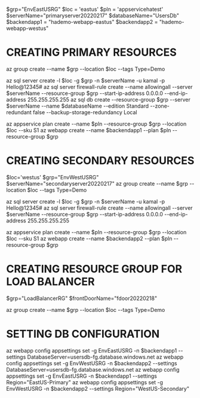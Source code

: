 $grp="EnvEastUSRG"
$loc = 'eastus'
$pln = 'appservicehatest'
$serverName="primaryserver20220217"
$databaseName="UsersDb"
$backendapp1 = "hademo-webapp-eastus"
$backendapp2 = "hademo-webapp-westus"

# CREATING PRIMARY RESOURCES
az group create --name $grp --location $loc --tags Type=Demo

az sql server create -l $loc -g $grp -n $serverName -u kamal -p Hello@12345#
az sql server firewall-rule create --name allowingall --server $serverName --resource-group $grp --start-ip-address 0.0.0.0 --end-ip-address 255.255.255.255
az sql db create --resource-group $grp --server $serverName --name $databaseName --edition Standard --zone-redundant false --backup-storage-redundancy Local

az appservice plan create --name $pln --resource-group $grp --location $loc --sku S1
az webapp create --name $backendapp1 --plan $pln --resource-group $grp

# CREATING SECONDARY RESOURCES
$loc='westus'
$grp="EnvWestUSRG"
$serverName="secondaryserver20220217"
az group create --name $grp --location $loc --tags Type=Demo

az sql server create -l $loc -g $grp -n $serverName -u kamal -p Hello@12345#
az sql server firewall-rule create --name allowingall --server $serverName --resource-group $grp --start-ip-address 0.0.0.0 --end-ip-address 255.255.255.255

az appservice plan create --name $pln --resource-group $grp --location $loc --sku S1
az webapp create --name $backendapp2 --plan $pln --resource-group $grp


# CREATING RESOURCE GROUP FOR LOAD BALANCER
$grp="LoadBalancerRG"
$frontDoorName="fdoor20220218"

az group create --name $grp --location $loc --tags Type=Demo

# SETTING DB CONFIGURATION
az webapp config appsettings set -g EnvEastUSRG -n $backendapp1 --settings DatabaseServer=usersdb-fg.database.windows.net
az webapp config appsettings set -g EnvWestUSRG -n $backendapp2 --settings DatabaseServer=usersdb-fg.database.windows.net
az webapp config appsettings set -g EnvEastUSRG -n $backendapp1 --settings Region="EastUS-Primary"
az webapp config appsettings set -g EnvWestUSRG -n $backendapp2 --settings Region="WestUS-Secondary"
